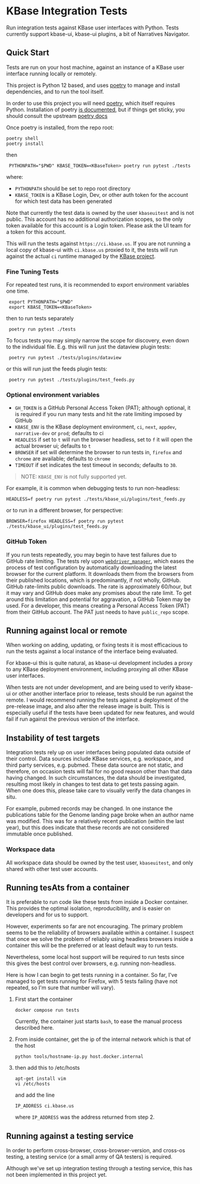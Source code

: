 # KBase Integration Tests

Run integration tests against KBase user interfaces with Python. Tests currently support kbase-ui, kbase-ui plugins, a bit of Narratives Navigator.

## Quick Start

Tests are run on your host machine, against an instance of a KBase user interface running locally or remotely.

This project is Python 12 based, and uses [poetry](./docs/using-poetry.md) to manage and install dependencies,
and to run the tool itself.

In order to use this project you will need [poetry](https://python-poetry.org/docs/),
which itself requires Python. Installation of poetry [is
documented](./docs/using-poetry.md), but if things get sticky, you should
consult the upstream [poetry docs](https://python-poetry.org/docs/)

Once poetry is installed, from the repo root:

```shell
poetry shell
poetry install
```

then  

```shell
 PYTHONPATH="$PWD" KBASE_TOKEN=<KBaseToken> poetry run pytest ./tests
 ```

where:

- `PYTHONPATH` should be set to repo root directory
- `KBASE_TOKEN` is a KBase Login, Dev, or other auth token for the account for which test data has been generated

Note that currently the test data is owned by the user `kbaseuitest` and is not public. This account has no additional authorization scopes, so the only token available for this account is a Login token. Please ask the UI team for a token for this account.

This will run the tests against `https://ci.kbase.us`. If you are not running a local
copy of kbase-ui with `ci.kbase.us` proxied to it, the tests will run against the actual `ci`
runtime managed by the [KBase project](https://www.kbase.us).

### Fine Tuning Tests

For repeated test runs, it is recommended to export environment variables one time.

```shell
 export PYTHONPATH="$PWD"
 export KBASE_TOKEN=<KBaseToken> 
  ```

then to run tests separately

```shell
 poetry run pytest ./tests
```

To focus tests you may simply narrow the scope for discovery, even down to the
individual file. E.g. this will run just the dataview plugin tests:

```shell
 poetry run pytest ./tests/plugins/dataview
```

or this will run just the feeds plugin tests:

```shell
 poetry run pytest ./tests/plugins/test_feeds.py
```

### Optional environment variables

- `GH_TOKEN` is a GitHub Personal Access Token (PAT); although optional, it is required if you run many tests and hit the rate limiting imposed by GitHub
- `KBASE_ENV` is the KBase deployment environment, `ci`, `next`, `appdev`, `narrative-dev` or `prod`; defaults to ci
- `HEADLESS` if set to `t` will run the browser headless, set to `f` it will open the actual browser ui; defaults to `t`
- `BROWSER` if set will determine the browser to run tests in, `firefox` and `chrome` are available; defaults to `chrome`
- `TIMEOUT` if set indicates the test timeout in seconds; defaults to `30`.

> NOTE: `KBASE_ENV` is not fully supported yet.

For example, it is common when debugging tests to run non-headless:

```shell
HEADLESS=f poetry run pytest ./tests/kbase_ui/plugins/test_feeds.py
```

or to run in a different browser, for perspective:

```shell
BROWSER=firefox HEADLESS=f poetry run pytest ./tests/kbase_ui/plugins/test_feeds.py
```

### GitHub Token

If you run tests repeatedly, you may begin to have test failures due to GitHub rate limiting. The tests rely upon  [`webdriver_manager`](https://github.com/SergeyPirogov/webdriver_manager), which eases the process of test configuration by automatically downloading the latest browser for the current platform. It downloads them from the browsers from their published locations, which is predominantly, if not wholly, GitHub. GitHub rate-limits public downloads. The rate is approximately 60/hour, but it may vary and GitHub does make any promises about the rate limit. To get around this limitation and potential for aggravation, a GitHub Token may be used. For a developer, this means creating a Personal Access Token (PAT) from their GitHub account. The PAT just needs to have `public_repo` scope.

## Running against local or remote

When working on adding, updating, or fixing tests it is most efficacious to run the tests against a local instance of the interface being evaluated.

For kbase-ui this is quite natural, as kbase-ui development includes a proxy to any KBase deployment environment, including proxying all other KBase user interfaces.

When tests are not under development, and are being used to verify kbase-ui or other another interface prior to release, tests should be run against the remote. I would recommend running the tests against a deployment of the pre-release image, and also after the release image is built. This is especially useful if the tests have been updated for new features, and would fail if run against the previous version of the interface.

## Instability of test targets

Integration tests rely up on user interfaces being populated data outside of their control. Data sources include KBase services, e.g. workspace, and third party services, e.g. pubmed. These data source are not static, and therefore, on occasion tests will fail for no good reason other than that data having changed. In such circumstances, the data should be investigated, resulting most likely in changes to test data to get tests passing again. When one does this, please take care to visually verify the data changes in situ.

For example, pubmed records may be changed. In one instance the publications table for the Genome landing page broke when an author name was modified. This was for a relatively recent publication (within the last year), but this does indicate that these records are not considered immutable once published.

### Workspace data

All workspace data should be owned by the test user, `kbaseuitest`, and only shared with other test user accounts.

## Running tesAts from a container

It is preferable to run code like these tests from inside a Docker container. This provides the optimal isolation, reproducibility, and is easier on developers and for us to support.

However, experiments so far are not encouraging. The primary problem seems to be the reliability of browsers available within a container. I suspect that once we solve the problem of reliably using headless browsers inside a container this will be the preferred or at least default way to run tests.

Nevertheless, some local host support will be required to run tests since this gives the best control over browsers, e.g. running non-headless.

Here is how I can begin to get tests running in a container. So far, I've managed to get tests running for Firefox, with 5 tests failing (have not repeated, so I'm sure that number will vary).

1. First start the container

    ```shell
    docker compose run tests  
    ```

    Currently, the container just starts `bash`, to ease the manual process described here.

2. From inside container, get the ip of the internal network which is that of the host

   ```shell
   python tools/hostname-ip.py host.docker.internal
   ```

3. then add this to /etc/hosts

   ```shell
   apt-get install vim
   vi /etc/hosts
   ```

   and add the line

   ```text
   IP_ADDRESS ci.kbase.us
   ```

   where `IP_ADDRESS` was the address returned from step 2.

## Running against a testing service

In order to perform cross-browser, cross-browser-version, and cross-os testing, a testing service (or a small army of QA testers) is required.

Although we've set up integration testing through a testing service, this has not been implemented in this project yet.
